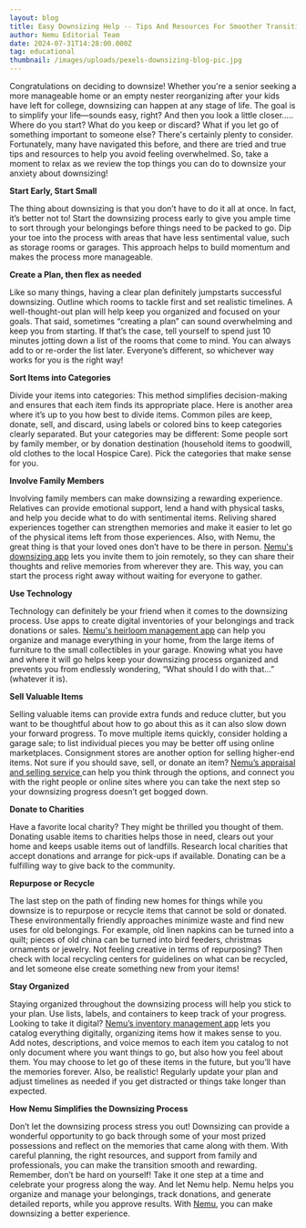 ```yaml
---
layout: blog
title: Easy Downsizing Help -- Tips And Resources For Smoother Transitions
author: Nemu Editorial Team
date: 2024-07-31T14:28:00.000Z
tag: educational
thumbnail: /images/uploads/pexels-downsizing-blog-pic.jpg
---
```

Congratulations on deciding to downsize! Whether you're a senior seeking a more manageable home or an empty nester reorganizing after your kids have left for college, downsizing can happen at any stage of life. The goal is to simplify your life—sounds easy, right? And then you look a little closer…..  Where do you start? What do you keep or discard? What if you let go of something important to someone else? There's certainly plenty to consider. Fortunately, many have navigated this before, and there are tried and true tips and resources to help you avoid feeling overwhelmed. So, take a moment to relax as we review the top things you can do to downsize your anxiety about downsizing!

**Start Early, Start Small**

The thing about downsizing is that you don’t have to do it all at once. In fact, it’s better not to!  Start the downsizing process early to give you ample time to sort through your belongings before things need to be packed to go. Dip your toe into the process with areas that have less sentimental value, such as storage rooms or garages. This approach helps to build momentum and makes the process more manageable.

**Create a Plan, then flex as needed**

Like so many things, having a clear plan definitely jumpstarts successful downsizing. Outline which rooms to tackle first and set realistic timelines. A well-thought-out plan will help keep you organized and focused on your goals. That said, sometimes “creating a plan” can sound overwhelming and keep you from starting. If that’s the case, tell yourself to spend just 10 minutes jotting down a list of the rooms that come to mind. You can always add to or re-order the list later. Everyone’s different, so whichever way works for you is the right way!

**Sort Items into Categories**

Divide your items into categories: This method simplifies decision-making and ensures that each item finds its appropriate place. Here is another area where it’s up to you how best to divide items. Common piles are keep, donate, sell, and discard, using labels or colored bins to keep categories clearly separated. But your categories may be different: Some people sort by family member, or by donation destination (household items to goodwill, old clothes to the local Hospice Care). Pick the categories that make sense for you.

**Involve Family Members**

Involving family members can make downsizing a rewarding experience. Relatives can provide emotional support, lend a hand with physical tasks, and help you decide what to do with sentimental items. Reliving shared experiences together can strengthen memories and make it easier to let go of the physical items left from those experiences. Also, with Nemu, the great thing is that your loved ones don’t have to be there in person. [Nemu's downsizing app](https://www.mynemu.com/downsizing) lets you invite them to join remotely, so they can share their thoughts and relive memories from wherever they are. This way, you can start the process right away without waiting for everyone to gather.

**Use Technology**

Technology can definitely be your friend when it comes to the downsizing process. Use apps to  create digital inventories of your belongings and track donations or sales. [Nemu's heirloom management app](https://www.mynemu.com/downsizing) can help you organize and manage everything in your home, from the large items of furniture to the small collectibles in your garage. Knowing what you have and where it will go helps keep your downsizing process organized and prevents you from endlessly wondering, “What should I do with that…” (whatever it is).

**Sell Valuable Items**

Selling valuable items can provide extra funds and reduce clutter, but you want to be thoughtful about how to go about this as it can also slow down your forward progress. To move multiple items quickly, consider holding a garage sale; to list individual pieces you may be better off using online marketplaces. Consignment stores are another option for selling higher-end items. Not sure if you should save, sell, or donate an item? [Nemu’s appraisal and selling service ](https://www.mynemu.com/)can help you think through the options, and connect you with the right people or online sites where you can take the next step so your downsizing progress doesn’t get bogged down.

**Donate to Charities**

Have a favorite local charity? They might be thrilled you thought of them. Donating usable items to charities helps those in need, clears out your home and keeps usable items out of landfills. Research local charities that accept donations and arrange for pick-ups if available. Donating can be a fulfilling way to give back to the community.

**Repurpose or Recycle**

The last step on the path of finding new homes for things while you downsize is to repurpose or recycle items that cannot be sold or donated. These environmentally friendly approaches minimize waste and find new uses for old belongings. For example, old linen napkins can be turned into a quilt; pieces of old china can be turned into bird feeders, christmas ornaments or jewelry. Not feeling creative in terms of repurposing? Then check with local recycling centers for guidelines on what can be recycled, and let someone else create something new from your items!

**Stay Organized**

Staying organized throughout the downsizing process will help you stick to your plan. Use lists, labels, and containers to keep track of your progress. Looking to take it digital? [Nemu’s inventory management app](https://www.mynemu.com/) lets you catalog everything digitally, organizing items how it makes sense to you. Add notes, descriptions, and voice memos to each item you catalog to not only document where you want things to go, but also how you feel about them. You may choose to let go of these items in the future, but you’ll have the memories forever.  Also, be realistic! Regularly update your plan and adjust timelines as needed if you get distracted or things take longer than expected.

**How Nemu Simplifies the Downsizing Process**

Don’t let the downsizing process stress you out! Downsizing can provide a wonderful opportunity to go back through some of your most prized possessions and reflect on the memories that came along with them. With careful planning, the right resources, and support from family and professionals, you can make the transition smooth and rewarding. Remember, don’t be hard on yourself!  Take it one step at a time and celebrate your progress along the way. And let Nemu help. Nemu helps you organize and manage your belongings, track donations, and generate detailed reports, while you approve results. With [Nemu](http://www.mynemu.com/downsizing), you can make downsizing a better experience.
